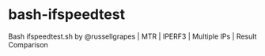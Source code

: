 # bash-ifspeedtest
Bash ifspeedtest.sh by @russellgrapes | MTR | IPERF3 | Multiple IPs | Result Comparison
